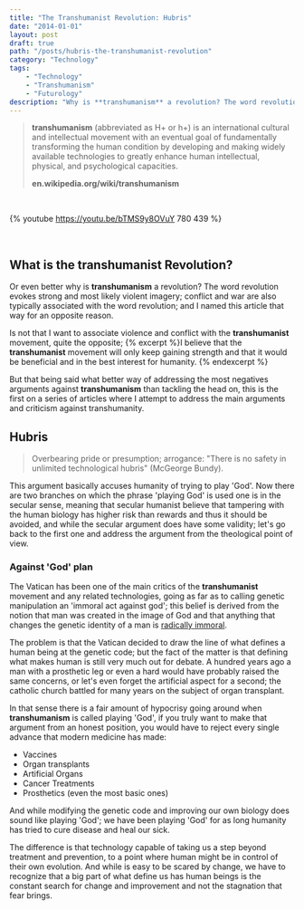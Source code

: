 ```yaml
---
title: "The Transhumanist Revolution: Hubris"
date: "2014-01-01"
layout: post
draft: true
path: "/posts/hubris-the-transhumanist-revolution"
category: "Technology"
tags:
    - "Technology"
    - "Transhumanism"
    - "Futurology"
description: "Why is **transhumanism** a revolution? The word revolution evokes strong and most likely violent imagery; conflict and war are also typically associated with the word revolution; and I named this article that way for an opposite reason."
---
```


> **transhumanism** (abbreviated as H+ or h+) is an international cultural and intellectual movement with an eventual goal of fundamentally transforming the human condition by developing and making widely available technologies to greatly enhance human intellectual, physical, and psychological capacities.
>
> **en.wikipedia.org/wiki/transhumanism**




<br/>

{% youtube https://youtu.be/bTMS9y8OVuY 780 439 %}

<br/>


## What is the **transhumanist** Revolution?

Or even better why is **transhumanism** a revolution? The word revolution evokes strong and most likely violent imagery; conflict and war are also typically associated with the word revolution; and I named this article that way for an opposite reason.

Is not that I want to associate violence and conflict with the **transhumanist** movement, quite the opposite; {% excerpt %}I believe that the **transhumanist** movement will only keep gaining strength and that it would be beneficial and in the best interest for humanity. {% endexcerpt %}

But that being said  what better way of addressing the most negatives arguments against **transhumanism** than tackling the head on, this is the first on a series of articles where I attempt to address the main arguments and criticism against transhumanity.

## Hubris

> Overbearing pride or presumption; arrogance: "There is no safety in unlimited technological hubris" (McGeorge Bundy).

This argument basically accuses humanity of trying to play 'God'. Now there are two branches on which the phrase 'playing God' is used one is in the secular sense, meaning that secular humanist believe that tampering with the human biology has higher risk than rewards and thus it should be avoided, and while the secular argument does have some validity; let's go back to the first one and address the argument from the theological point of view.

### Against 'God' plan

The Vatican has been one of the main critics of the **transhumanist** movement and any related technologies, going as far as to calling genetic manipulation an 'immoral act against god'; this belief is derived from the notion that man was created in the image of God and that anything that changes the genetic identity of a man is [radically immoral](https://www.vatican.va/roman_curia/congregations/cfaith/cti_documents/rc_con_cfaith_doc_20040723_communion-stewardship_en.html).

The problem is that the Vatican decided to draw the line of what defines a human being at the genetic code; but the fact of the matter is that defining what makes human is still very much out for debate. A hundred years ago a man with a prosthetic leg or even a hard would have probably raised the same concerns, or let's even forget the artificial aspect for a second; the catholic church battled for many years on the subject of organ transplant.

In that sense there is a fair amount of hypocrisy going around when **transhumanism** is called playing 'God', if you truly want to make that argument from an honest position, you would have to reject every single advance that modern medicine has made:

- Vaccines
- Organ transplants
- Artificial Organs
- Cancer Treatments
- Prosthetics (even the most basic ones)

And while modifying the genetic code and improving our own biology does sound like playing 'God'; we have been playing 'God' for as long humanity has tried to cure disease and heal our sick.

The difference is that technology capable of taking us a step beyond treatment and prevention, to a point where human might be in control of their own evolution. And while is easy to be scared by change, we have to recognize that a big part of what define us has human beings is the constant search for change and improvement and not the stagnation that fear brings.
